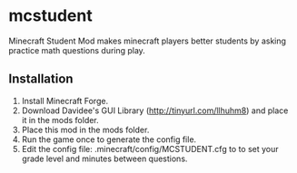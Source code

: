 mcstudent
=========

Minecraft Student Mod makes minecraft players better students by asking practice math questions during play.

Installation
-------------------
1. Install Minecraft Forge.
2. Download Davidee's GUI Library (http://tinyurl.com/llhuhm8) and place it in the mods folder.
3. Place this mod in the mods folder. 
4. Run the game once to generate the config file.
5. Edit the config file: .minecraft/config/MCSTUDENT.cfg to to set your grade level and minutes between questions.
